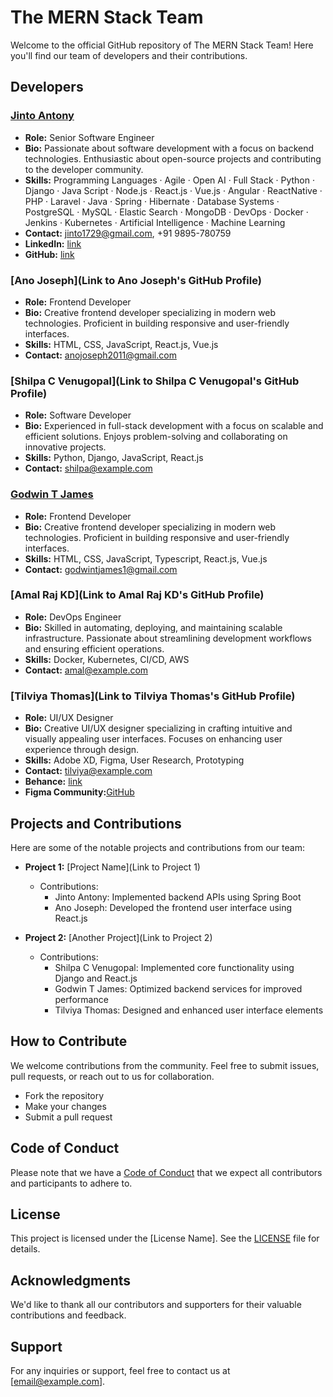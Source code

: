 # The MERN Stack Team

Welcome to the official GitHub repository of The MERN Stack Team! Here you'll find our team of developers and their contributions.

## Developers

### [Jinto Antony](https://jintoantony.github.io)

- **Role:** Senior Software Engineer
- **Bio:** Passionate about software development with a focus on backend technologies. Enthusiastic about open-source projects and contributing to the developer community.
- **Skills:** Programming Languages · Agile · Open AI · Full Stack · Python · Django · Java Script · Node.js · React.js · Vue.js · Angular · ReactNative · PHP · Laravel · Java · Spring · Hibernate · Database Systems · PostgreSQL · MySQL · Elastic Search · MongoDB · DevOps · Docker · Jenkins · Kubernetes · Artificial Intelligence · Machine Learning
- **Contact:** jinto1729@gmail.com, +91 9895-780759
- **LinkedIn:** [link](https://www.linkedin.com/in/jintoantony/)
- **GitHub:** [link](https://github.com/JintoAntony/)

### [Ano Joseph](Link to Ano Joseph's GitHub Profile)

- **Role:** Frontend Developer
- **Bio:** Creative frontend developer specializing in modern web technologies. Proficient in building responsive and user-friendly interfaces.
- **Skills:** HTML, CSS, JavaScript, React.js, Vue.js
- **Contact:** anojoseph2011@gmail.com

### [Shilpa C Venugopal](Link to Shilpa C Venugopal's GitHub Profile)

- **Role:** Software Developer
- **Bio:** Experienced in full-stack development with a focus on scalable and efficient solutions. Enjoys problem-solving and collaborating on innovative projects.
- **Skills:** Python, Django, JavaScript, React.js
- **Contact:** shilpa@example.com

### [Godwin T James](https://godwintjames.github.io)

- **Role:** Frontend Developer
- **Bio:** Creative frontend developer specializing in modern web technologies. Proficient in building responsive and user-friendly interfaces.
- **Skills:** HTML, CSS, JavaScript, Typescript, React.js, Vue.js
- **Contact:** godwintjames1@gmail.com

### [Amal Raj KD](Link to Amal Raj KD's GitHub Profile)

- **Role:** DevOps Engineer
- **Bio:** Skilled in automating, deploying, and maintaining scalable infrastructure. Passionate about streamlining development workflows and ensuring efficient operations.
- **Skills:** Docker, Kubernetes, CI/CD, AWS
- **Contact:** amal@example.com

### [Tilviya Thomas](Link to Tilviya Thomas's GitHub Profile)

- **Role:** UI/UX Designer
- **Bio:** Creative UI/UX designer specializing in crafting intuitive and visually appealing user interfaces. Focuses on enhancing user experience through design.
- **Skills:** Adobe XD, Figma, User Research, Prototyping
- **Contact:** tilviya@example.com
- **Behance:** [link](https://www.linkedin.com/in/jintoantony/)
- **Figma Community:**[GitHub](https://github.com/JintoAntony/)

## Projects and Contributions

Here are some of the notable projects and contributions from our team:

- **Project 1:** [Project Name](Link to Project 1)
  - Contributions:
    - Jinto Antony: Implemented backend APIs using Spring Boot
    - Ano Joseph: Developed the frontend user interface using React.js

- **Project 2:** [Another Project](Link to Project 2)
  - Contributions:
    - Shilpa C Venugopal: Implemented core functionality using Django and React.js
    - Godwin T James: Optimized backend services for improved performance
    - Tilviya Thomas: Designed and enhanced user interface elements

<!-- Add more projects and contributions as necessary -->

## How to Contribute

We welcome contributions from the community. Feel free to submit issues, pull requests, or reach out to us for collaboration.

- Fork the repository
- Make your changes
- Submit a pull request

## Code of Conduct

Please note that we have a [Code of Conduct](link-to-code-of-conduct.md) that we expect all contributors and participants to adhere to.

## License

This project is licensed under the [License Name]. See the [LICENSE](link-to-license.md) file for details.

## Acknowledgments

We'd like to thank all our contributors and supporters for their valuable contributions and feedback.

## Support

For any inquiries or support, feel free to contact us at [email@example.com].

